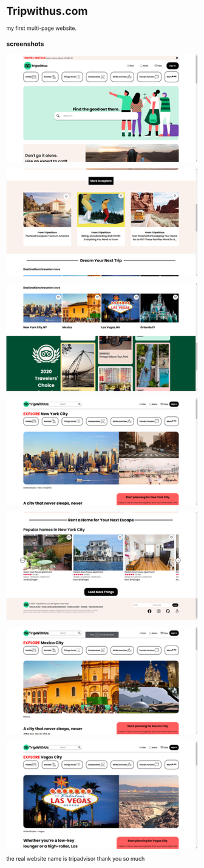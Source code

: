 # Tripwithus.com
my first multi-page website.

### screenshots
![screenshot](1.png)
<br>

![screenshot](2.png)
<br>

![screenshot](3.png)
<br>

![screenshot](4.png)
<br>

![screenshot](5.png)
<br>

![screenshot](6.png)
<br>

![screenshot](7.png)
<br>

the real website name is tripadvisor
thank you so much
